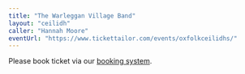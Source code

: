 ```yaml
---
title: "The Warleggan Village Band"
layout: "ceilidh"
caller: "Hannah Moore"
eventUrl: "https://www.tickettailor.com/events/oxfolkceilidhs/"
---
```


Please book ticket via our [booking system](https://www.tickettailor.com/events/oxfolkceilidhs/).

